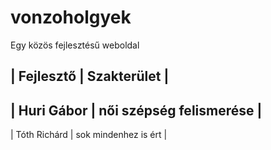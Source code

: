 # vonzoholgyek
Egy közös fejlesztésű weboldal

| Fejlesztő | Szakterület | 
---------------------------
| Huri Gábor | női szépség felismerése |
---------------------------
| Tóth Richárd | sok mindenhez is ért |

